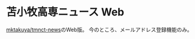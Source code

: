# 苫小牧高専ニュース Web
[mktakuya/tmnct-news](https://github.com/mktakuya/tmnct-news)のWeb版。
今のところ、メールアドレス登録機能のみ。

